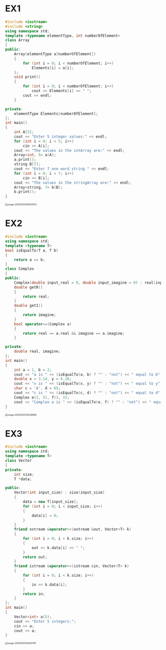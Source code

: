 # EX1

```cpp
#include <iostream>
#include <string>
using namespace std;
template <typename elementType, int numberOfElement>
class Array
{
public:
    Array(elementType a[numberOfElement])
    {
        for (int i = 0; i < numberOfElement; i++)
            Elements[i] = a[i];
    };
    void print()
    {
        for (int i = 0; i < numberOfElement; i++)
            cout << Elements[i] << " ";
        cout << endl;
    }

private:
    elementType Elements[numberOfElement];
};
int main()
{
    int A[5];
    cout << "Enter 5 integer values:" << endl;
    for (int i = 0; i < 5; i++)
        cin >> A[i];
    cout << "The values in the intArray are:" << endl;
    Array<int, 5> a(A);
    a.print();
    string B[7];
    cout << "Enter 7 one word string " << endl;
    for (int i = 0; i < 7; i++)
        cin >> B[i];
    cout << "The values in the stringArray are:" << endl;
    Array<string, 7> b(B);
    b.print();
}
```

<img src="E:/20-21-2/%E7%A8%8B%E5%BA%8F%E8%AE%BE%E8%AE%A1/%E5%AE%9E%E9%AA%8C/%E5%AE%9E%E9%AA%8C8/image-20210525134054703.png" alt="image-20210525134054703" style="zoom:50%;" />

# EX2

```cpp
#include <iostream>
using namespace std;
template <typename T>
bool isEqualTo(T a, T b)
{
    return a == b;
}
class Complex
{
public:
    Complex(double input_real = 0, double input_imagine = 0) : real(input_real), imagine(input_imagine) {}
    double getR()
    {
        return real;
    }
    double getI()
    {
        return imagine;
    }
    bool operator==(Complex a)
    {
        return real == a.real && imagine == a.imagine;
    }

private:
    double real, imagine;
};
int main()
{
    int a = 1, b = 2;
    cout << "a is " << (isEqualTo(a, b) ? "" : "not") << " equal to b" << endl;
    double x = 3.14, y = 6.28;
    cout << "x is " << (isEqualTo(x, y) ? "" : "not") << " equal to y" << endl;
    char c = 'A', d = 65;
    cout << "c is " << (isEqualTo(c, d) ? "" : "not") << " equal to d" << endl;
    Complex e(2, 3), f(3, 3);
    cout << "Complex a is " << (isEqualTo(e, f) ? "" : "not") << " equal to complex b" << endl;
}
```

<img src="E:/20-21-2/%E7%A8%8B%E5%BA%8F%E8%AE%BE%E8%AE%A1/%E5%AE%9E%E9%AA%8C/%E5%AE%9E%E9%AA%8C8/image-20210525134236995.png" alt="image-20210525134236995" style="zoom:50%;" />

# EX3

```cpp
#include <iostream>
using namespace std;
template <typename T>
class Vector
{
private:
    int size;
    T *data;

public:
    Vector(int input_size) : size(input_size)
    {
        data = new T[input_size];
        for (int i = 0; i < input_size; i++)
        {
            data[i] = 0;
        }
    }
    friend ostream &operator<<(ostream &out, Vector<T> k)
    {
        for (int i = 0; i < k.size; i++)
        {
            out << k.data[i] << " ";
        }
        return out;
    }
    friend istream &operator>>(istream &in, Vector<T> k)
    {
        for (int i = 0; i < k.size; i++)
        {
            in >> k.data[i];
        }
        return in;
    }
};
int main()
{
    Vector<int> a(5);
    cout << "Enter 5 integers:";
    cin >> a;
    cout << a;
}
```

<img src="E:/20-21-2/%E7%A8%8B%E5%BA%8F%E8%AE%BE%E8%AE%A1/%E5%AE%9E%E9%AA%8C/%E5%AE%9E%E9%AA%8C8/image-20210525134430791.png" alt="image-20210525134430791" style="zoom:50%;" />

